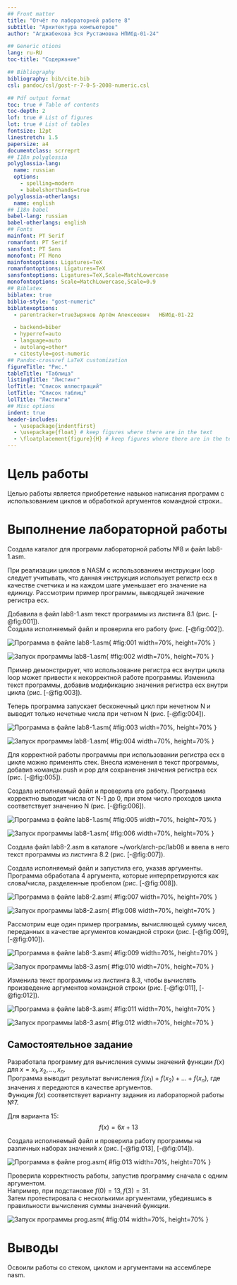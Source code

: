 ```yaml
---
## Front matter
title: "Отчёт по лабораторной работе 8"
subtitle: "Архитектура компьютеров"
author: "Aгджабекова Эся Рустамовна НПИбд-01-24"

## Generic otions
lang: ru-RU
toc-title: "Содержание"

## Bibliography
bibliography: bib/cite.bib
csl: pandoc/csl/gost-r-7-0-5-2008-numeric.csl

## Pdf output format
toc: true # Table of contents
toc-depth: 2
lof: true # List of figures
lot: true # List of tables
fontsize: 12pt
linestretch: 1.5
papersize: a4
documentclass: scrreprt
## I18n polyglossia
polyglossia-lang:
  name: russian
  options:
	- spelling=modern
	- babelshorthands=true
polyglossia-otherlangs:
  name: english
## I18n babel
babel-lang: russian
babel-otherlangs: english
## Fonts
mainfont: PT Serif
romanfont: PT Serif
sansfont: PT Sans
monofont: PT Mono
mainfontoptions: Ligatures=TeX
romanfontoptions: Ligatures=TeX
sansfontoptions: Ligatures=TeX,Scale=MatchLowercase
monofontoptions: Scale=MatchLowercase,Scale=0.9
## Biblatex
biblatex: true
biblio-style: "gost-numeric"
biblatexoptions:
  - parentracker=trueЗырянов Артём Алексеевич	НБИбд-01-22

  - backend=biber
  - hyperref=auto
  - language=auto
  - autolang=other*
  - citestyle=gost-numeric
## Pandoc-crossref LaTeX customization
figureTitle: "Рис."
tableTitle: "Таблица"
listingTitle: "Листинг"
lofTitle: "Список иллюстраций"
lotTitle: "Список таблиц"
lolTitle: "Листинги"
## Misc options
indent: true
header-includes:
  - \usepackage{indentfirst}
  - \usepackage{float} # keep figures where there are in the text
  - \floatplacement{figure}{H} # keep figures where there are in the text
---
```


# Цель работы

Целью работы является приобретение навыков написания программ с использованием циклов и обработкой аргументов командной строки..

# Выполнение лабораторной работы

Создала каталог для программ лабораторной работы №8 и файл lab8-1.asm.

При реализации циклов в NASM с использованием инструкции loop следует учитывать, что данная инструкция использует регистр ecx в качестве счетчика и на каждом шаге уменьшает его значение на единицу. Рассмотрим пример программы, выводящей значение регистра ecx.

Добавила в файл lab8-1.asm текст программы из листинга 8.1 (рис. [-@fig:001]).  
Создала исполняемый файл и проверила его работу (рис. [-@fig:002]).

![Программа в файле lab8-1.asm](image/01.png){ #fig:001 width=70%, height=70% }

![Запуск программы lab8-1.asm](image/02.png){ #fig:002 width=70%, height=70% }

Пример демонстрирует, что использование регистра ecx внутри цикла loop может привести к некорректной работе программы. Изменила текст программы, добавив модификацию значения регистра ecx внутри цикла (рис. [-@fig:003]).

Теперь программа запускает бесконечный цикл при нечетном N и выводит только нечетные числа при четном N (рис. [-@fig:004]).

![Программа в файле lab8-1.asm](image/03.png){ #fig:003 width=70%, height=70% }

![Запуск программы lab8-1.asm](image/04.png){ #fig:004 width=70%, height=70% }

Для корректной работы программы при использовании регистра ecx в цикле можно применять стек. Внесла изменения в текст программы, добавив команды push и pop для сохранения значения регистра ecx (рис. [-@fig:005]).

Создала исполняемый файл и проверила его работу. Программа корректно выводит числа от N-1 до 0, при этом число проходов цикла соответствует значению N (рис. [-@fig:006]).

![Программа в файле lab8-1.asm](image/05.png){ #fig:005 width=70%, height=70% }

![Запуск программы lab8-1.asm](image/06.png){ #fig:006 width=70%, height=70% }

Создала файл lab8-2.asm в каталоге ~/work/arch-pc/lab08 и ввела в него текст программы из листинга 8.2 (рис. [-@fig:007]).

Создала исполняемый файл и запустила его, указав аргументы. 
Программа обработала 4 аргумента, которые интерпретируются как слова/числа, разделенные пробелом (рис. [-@fig:008]).

![Программа в файле lab8-2.asm](image/07.png){ #fig:007 width=70%, height=70% }

![Запуск программы lab8-2.asm](image/08.png){ #fig:008 width=70%, height=70% }

Рассмотрим еще один пример программы, вычисляющей сумму чисел, переданных в качестве аргументов командной строки (рис. [-@fig:009], [-@fig:010]).

![Программа в файле lab8-3.asm](image/09.png){ #fig:009 width=70%, height=70% }

![Запуск программы lab8-3.asm](image/10.png){ #fig:010 width=70%, height=70% }

Изменила текст программы из листинга 8.3, чтобы вычислять произведение аргументов командной строки (рис. [-@fig:011], [-@fig:012]).

![Программа в файле lab8-3.asm](image/11.png){ #fig:011 width=70%, height=70% }

![Запуск программы lab8-3.asm](image/12.png){ #fig:012 width=70%, height=70% }

## Самостоятельное задание

Разработала программу для вычисления суммы значений функции $f(x)$ для $x = x_1, x_2, ..., x_n$.  
Программа выводит результат вычисления $f(x_1) + f(x_2) + ... + f(x_n)$, где значения $x$ передаются в качестве аргументов.  
Функция $f(x)$ соответствует варианту задания из лабораторной работы №7.

Для варианта 15: $$f(x) = 6x+13$$

Создала исполняемый файл и проверила работу программы на различных наборах значений $x$ (рис. [-@fig:013], [-@fig:014]).

![Программа в файле prog.asm](image/13.png){ #fig:013 width=70%, height=70% }

Проверила корректность работы, запустив программу сначала с одним аргументом.  
Например, при подстановке $f(0) = 13, f(3) = 31$.  
Затем протестировала с несколькими аргументами, убедившись в правильности вычисления суммы значений функции.

![Запуск программы prog.asm](image/14.png){ #fig:014 width=70%, height=70% }

# Выводы

Освоили работы со стеком, циклом и аргументами на ассемблере nasm.